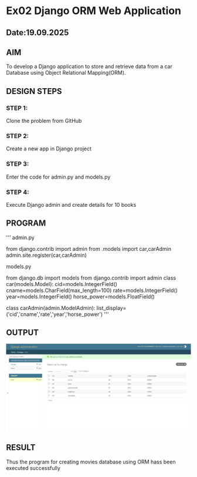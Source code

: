 # Ex02 Django ORM Web Application
## Date:19.09.2025 

## AIM
To develop a Django application to store and retrieve data from a car Database using Object Relational Mapping(ORM).

## DESIGN STEPS

### STEP 1:
Clone the problem from GitHub

### STEP 2:
Create a new app in Django project

### STEP 3:
Enter the code for admin.py and models.py

### STEP 4:
Execute Django admin and create details for 10 books

## PROGRAM
'''
admin.py

from django.contrib import admin
from .models import car,carAdmin
admin.site.register(car,carAdmin)

models.py

from django.db import models
from django.contrib import admin
class car(models.Model):
    cid=models.IntegerField()
    cname=models.CharField(max_length=100)
    rate=models.IntegerField()
    year=models.IntegerField()
    horse_power=models.FloatField()

class carAdmin(admin.ModelAdmin):
    list_display=('cid','cname','rate','year','horse_power')
'''


## OUTPUT

![alt text](<Screenshot 2025-09-19 103554.png>)


## RESULT
Thus the program for creating movies database using ORM hass been executed successfully
